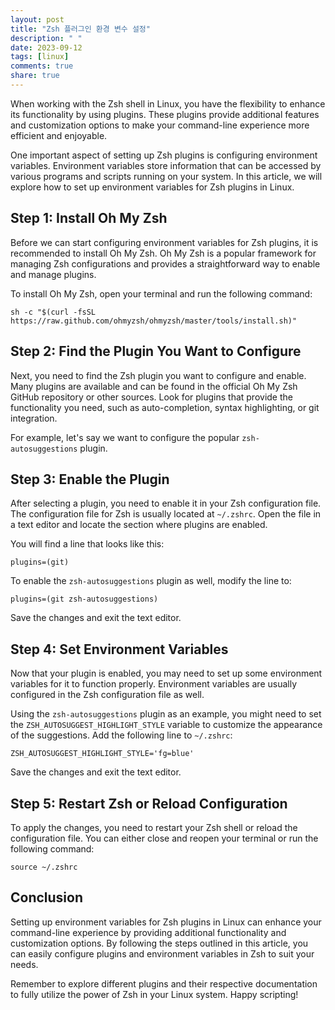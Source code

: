 ```yaml
---
layout: post
title: "Zsh 플러그인 환경 변수 설정"
description: " "
date: 2023-09-12
tags: [linux]
comments: true
share: true
---
```


When working with the Zsh shell in Linux, you have the flexibility to enhance its functionality by using plugins. These plugins provide additional features and customization options to make your command-line experience more efficient and enjoyable.

One important aspect of setting up Zsh plugins is configuring environment variables. Environment variables store information that can be accessed by various programs and scripts running on your system. In this article, we will explore how to set up environment variables for Zsh plugins in Linux.

## Step 1: Install Oh My Zsh

Before we can start configuring environment variables for Zsh plugins, it is recommended to install Oh My Zsh. Oh My Zsh is a popular framework for managing Zsh configurations and provides a straightforward way to enable and manage plugins.

To install Oh My Zsh, open your terminal and run the following command:

```shell
sh -c "$(curl -fsSL https://raw.github.com/ohmyzsh/ohmyzsh/master/tools/install.sh)"
```

## Step 2: Find the Plugin You Want to Configure

Next, you need to find the Zsh plugin you want to configure and enable. Many plugins are available and can be found in the official Oh My Zsh GitHub repository or other sources. Look for plugins that provide the functionality you need, such as auto-completion, syntax highlighting, or git integration.

For example, let's say we want to configure the popular `zsh-autosuggestions` plugin.

## Step 3: Enable the Plugin

After selecting a plugin, you need to enable it in your Zsh configuration file. The configuration file for Zsh is usually located at `~/.zshrc`. Open the file in a text editor and locate the section where plugins are enabled.

You will find a line that looks like this:

```shell
plugins=(git)
```

To enable the `zsh-autosuggestions` plugin as well, modify the line to:

```shell
plugins=(git zsh-autosuggestions)
```

Save the changes and exit the text editor.

## Step 4: Set Environment Variables

Now that your plugin is enabled, you may need to set up some environment variables for it to function properly. Environment variables are usually configured in the Zsh configuration file as well.

Using the `zsh-autosuggestions` plugin as an example, you might need to set the `ZSH_AUTOSUGGEST_HIGHLIGHT_STYLE` variable to customize the appearance of the suggestions. Add the following line to `~/.zshrc`:

```shell
ZSH_AUTOSUGGEST_HIGHLIGHT_STYLE='fg=blue'
```

Save the changes and exit the text editor.

## Step 5: Restart Zsh or Reload Configuration

To apply the changes, you need to restart your Zsh shell or reload the configuration file. You can either close and reopen your terminal or run the following command:

```shell
source ~/.zshrc
```

## Conclusion

Setting up environment variables for Zsh plugins in Linux can enhance your command-line experience by providing additional functionality and customization options. By following the steps outlined in this article, you can easily configure plugins and environment variables in Zsh to suit your needs.

Remember to explore different plugins and their respective documentation to fully utilize the power of Zsh in your Linux system. Happy scripting!